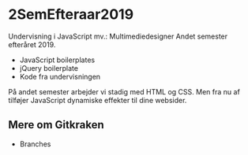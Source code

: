 # 2SemEfteraar2019

Undervisning i JavaScript mv.: Multimediedesigner Andet semester efteråret 2019.

* JavaScript boilerplates
* jQuery boilerplate
* Kode fra undervisningen

På andet semester arbejder vi stadig med HTML og CSS. Men fra nu af tilføjer JavaScript dynamiske effekter til dine websider.

## Mere om Gitkraken

* Branches
